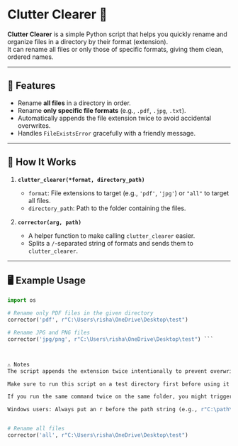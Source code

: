 # Clutter Clearer 🧹

**Clutter Clearer** is a simple Python script that helps you quickly rename and organize files in a directory by their format (extension).  
It can rename all files or only those of specific formats, giving them clean, ordered names.

---

## 📌 Features

- Rename **all files** in a directory in order.
- Rename **only specific file formats** (e.g., `.pdf`, `.jpg`, `.txt`).
- Automatically appends the file extension twice to avoid accidental overwrites.
- Handles `FileExistsError` gracefully with a friendly message.

---

## 📂 How It Works

1. **`clutter_clearer(*format, directory_path)`**
   - `format`: File extensions to target (e.g., `'pdf'`, `'jpg'`) or `"all"` to target all files.
   - `directory_path`: Path to the folder containing the files.
   
2. **`corrector(arg, path)`**
   - A helper function to make calling `clutter_clearer` easier.
   - Splits a `/`-separated string of formats and sends them to `clutter_clearer`.

---

## 🖥 Example Usage

```python
import os

# Rename only PDF files in the given directory
corrector('pdf', r"C:\Users\risha\OneDrive\Desktop\test")

# Rename JPG and PNG files
corrector('jpg/png', r"C:\Users\risha\OneDrive\Desktop\test") ```



⚠ Notes
The script appends the extension twice intentionally to prevent overwriting files with the same name.

Make sure to run this script on a test directory first before using it on important files.

If you run the same command twice on the same folder, you might trigger a FileExistsError.

Windows users: Always put an r before the path string (e.g., r"C:\path\to\folder") to avoid escape sequence errors.


# Rename all files
corrector('all', r"C:\Users\risha\OneDrive\Desktop\test")

